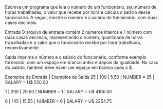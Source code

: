 Escreva um programa que leia o número de um funcionário, seu número de horas trabalhadas, o valor que recebe por hora e calcula o salário desse funcionário. A seguir, mostre o número e o salário do funcionário, com duas casas decimais.

Entrada
O arquivo de entrada contém 2 números inteiros e 1 número com duas casas decimais, representando o número, quantidade de horas trabalhadas e o valor que o funcionário recebe por hora trabalhada, respectivamente.

Saída
Imprima o número e o salário do funcionário, conforme exemplo fornecido, com um espaço em branco antes e depois da igualdade. No caso do salário, também deve haver um espaço em branco após o $.

Exemplos de Entrada	|   Exemplos de Saída
25                  |
100                 |
5.50                |   NUMBER = 25
                    |   SALARY = U$ 550.00

1                   |
200                 |
20.50               |   NUMBER = 1
                    |   SALARY = U$ 4100.00

6                   |
145                 |
15.55               |   NUMBER = 6
                    |   SALARY = U$ 2254.75